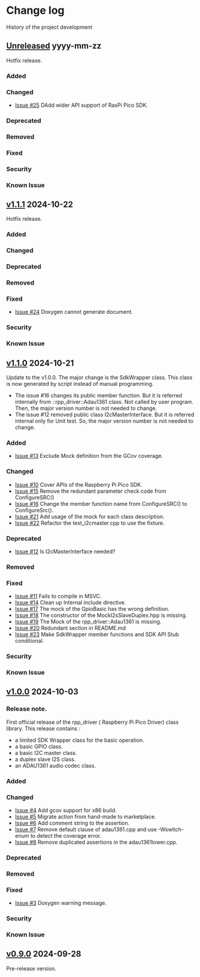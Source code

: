 # Change log
History of the project development

## [Unreleased] yyyy-mm-zz
Hotfix release. 

### Added
### Changed
- [Issue #25](https://github.com/suikan4github/rpp_driver/issues/25) DAdd wider API support of RasPi Pico SDK. 
### Deprecated
### Removed
### Fixed
### Security
### Known Issue

## [v1.1.1] 2024-10-22
Hotfix release. 

### Added
### Changed
### Deprecated
### Removed
### Fixed
- [Issue #24](https://github.com/suikan4github/rpp_driver/issues/24) Doxygen cannot generate document. 
### Security
### Known Issue

## [v1.1.0] 2024-10-21
Update to the v1.0.0. The major change is the SdkWrapper class. This class is now generated by script instead of manual programming. 

- The issue #16 changes its public member function. But it is referred internally from ::rpp_driver::Adau1361 class. Not called by user program. Then, the major version number is not needed to change. 
- The issue #12 removed public class I2cMasterInterface. But it is referred internal only for Unit test. So, the major version number is not needed to change. 

### Added
- [Issue #13](https://github.com/suikan4github/rpp_driver/issues/13)  Exclude Mock definition from the GCov coverage. 
### Changed
- [Issue #10](https://github.com/suikan4github/rpp_driver/issues/10) Cover APIs of the Raspberry Pi Pico SDK.
- [Issue #15](https://github.com/suikan4github/rpp_driver/issues/15) Remove the redundant parameter check code from ConfigureSRC() 
- [Issue #16](https://github.com/suikan4github/rpp_driver/issues/16) Change the member function name from ConfigureSRC() to ConfigureSrc().
- [Issue #21](https://github.com/suikan4github/rpp_driver/issues/21) Add usage of the mock for each class description.
- [Issue #22](https://github.com/suikan4github/rpp_driver/issues/22) Refactor the test_i2cmaster.cpp to use the fixture.
### Deprecated
- [Issue #12](https://github.com/suikan4github/rpp_driver/issues/12)  Is I2cMasterInterface needed?  
### Removed
### Fixed
- [Issue #11](https://github.com/suikan4github/rpp_driver/issues/11) Fails to compile in MSVC. 
- [Issue #14](https://github.com/suikan4github/rpp_driver/issues/14)  Clean up Internal include directive.   
- [Issue #17](https://github.com/suikan4github/rpp_driver/issues/17) The mock of the GpioBasic has the wrong definition. 
- [Issue #18](https://github.com/suikan4github/rpp_driver/issues/18) The constructor of the MockI2sSlaveDuplex.hpp is missing.
- [Issue #19](https://github.com/suikan4github/rpp_driver/issues/19) The Mock of the rpp_driver::Adau1361 is missing.
- [Issue #20](https://github.com/suikan4github/rpp_driver/issues/20) Redundant section in README.md 
- [Issue #23](https://github.com/suikan4github/rpp_driver/issues/23) Make SdkWrapper member functions and SDK API Stub conditional. 
### Security
### Known Issue

## [v1.0.0] 2024-10-03
### Release note. 
First official release of the rpp_driver ( Raspberry Pi Pico Driver) class library. This release contains : 
- a limited SDK Wrapper class for the basic operation. 
- a basic GPIO class.
- a basic I2C master class.  
- a duplex slave I2S class. 
- an ADAU1361 audio codec class.

### Added
### Changed
- [Issue #4](https://github.com/suikan4github/rpp_driver/issues/4) Add gcov support for x86 build. 
- [Issue #5](https://github.com/suikan4github/rpp_driver/issues/5) Migrate action from hand-made to marketplace.
- [Issue #6](https://github.com/suikan4github/rpp_driver/issues/6) Add comment string to the assertion.
- [Issue #7](https://github.com/suikan4github/rpp_driver/issues/7) Remove default clause of adau1361.cpp and use -Wswitch-enum to detect the coverage error.
- [Issue #8](https://github.com/suikan4github/rpp_driver/issues/8) Remove duplicated assertions in the adau1361lower.cpp.

### Deprecated
### Removed
### Fixed
- [Issue #3](https://github.com/suikan4github/rpp_driver/issues/3) Doxygen warning message. 
### Security
### Known Issue

## [v0.9.0] 2024-09-28
Pre-release version. 

[Unreleased]: https://github.com/suikan4github/rpp_driver/compare/v1.1.1...develop
[v1.1.1]: https://github.com/suikan4github/rpp_driver/compare/v1.1.0...v1.1.1
[v1.1.0]: https://github.com/suikan4github/rpp_driver/compare/v1.0.0...v1.1.0
[v1.0.0]: https://github.com/suikan4github/rpp_driver/compare/v0.9.0...v1.0.0
[v0.9.0]: https://github.com/suikan4github/rpp_driver/compare/v0.0.0...v0.9.0
